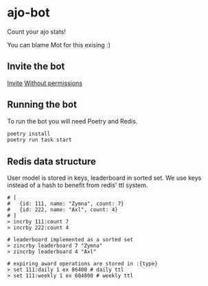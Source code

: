 # ajo-bot
Count your ajo stats!

You can blame Mot for this exising :)

## Invite the bot
[Invite](https://discord.com/api/oauth2/authorize?client_id=967138080375046214&permissions=265280&scope=bot%20applications.commands)
[Without permissions](https://discord.com/api/oauth2/authorize?client_id=967138080375046214&permissions=265280&scope=bot%20applications.commands)

## Running the bot
To run the bot you will need Poetry and Redis.

```sh
poetry install
poetry run task start
```

## Redis data structure
User model is stored in keys, leaderboard in sorted set.
We use keys instead of a hash to benefit from redis' ttl system.

```
# [
#   {id: 111, name: "Zymna", count: 7}
#   {id: 222, name: "Axl", count: 4}
# ]
> incrby 111:count 7
> incrby 222:count 4

# leaderboard implemented as a sorted set
> zincrby leaderboard 7 "Zymna"
> zincrby leaderboard 4 "Axl"

# expiring award operations are stored in :{type}
> set 111:daily 1 ex 86400 # daily ttl
> set 111:weekly 1 ex 604800 # weekly ttl
```
